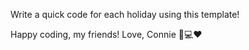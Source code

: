 Write a quick code for each holiday using this template!

Happy coding, my friends! Love, Connie 🚀💻❤️





